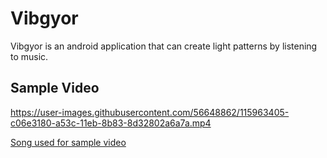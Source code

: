 # Vibgyor
Vibgyor is an android application that can create light patterns by listening to music.

## Sample Video
https://user-images.githubusercontent.com/56648862/115963405-c06e3180-a53c-11eb-8b83-8d32802a6a7a.mp4

<a href="https://www.youtube.com/watch?v=_3pp5sjo47Y&t=3s">Song used for sample video</a>
